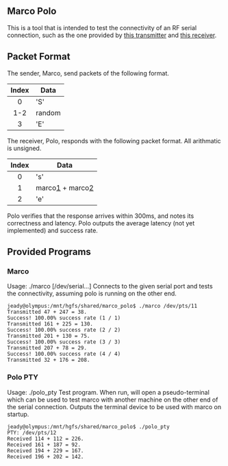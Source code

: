 ## Marco Polo
This is a tool that is intended to test the connectivity of an RF serial
connection, such as the one provided by [this transmitter][1] and
[this receiver][2].

## Packet Format
The sender, Marco, send packets of the following format.

| Index |  Data  |
|:-----:|--------|
|   0   |  'S'   |
|  1-2  | random |
|   3   |  'E'   |

The receiver, Polo, responds with the following packet format. All arithmatic
is unsigned.

| Index |  Data               |
|:-----:|---------------------|
|   0   |  's'                |
|   1   | marco[1] + marco[2] |
|   2   |  'e'                |

Polo verifies that the response arrives within 300ms, and notes its correctness
and latency. Polo outputs the average latency (not yet implemented) and success
rate.

## Provided Programs
### Marco
Usage: ./marco [/dev/serial...]
Connects to the given serial port and tests the connectivity, assuming polo
is running on the other end.

```
jeady@olympus:/mnt/hgfs/shared/marco_polo$ ./marco /dev/pts/11
Transmitted 47 + 247 = 38.
Success! 100.00% success rate (1 / 1)
Transmitted 161 + 225 = 130.
Success! 100.00% success rate (2 / 2)
Transmitted 201 + 130 = 75.
Success! 100.00% success rate (3 / 3)
Transmitted 207 + 78 = 29.
Success! 100.00% success rate (4 / 4)
Transmitted 32 + 176 = 208.
```

### Polo PTY
Usage: ./polo_pty
Test program. When run, will open a pseudo-terminal which can be used to test
marco with another machine on the other end of the serial connection. Outputs
the terminal device to be used with marco on startup.

```
jeady@olympus:/mnt/hgfs/shared/marco_polo$ ./polo_pty 
PTY: /dev/pts/12
Received 114 + 112 = 226.
Received 161 + 187 = 92.
Received 194 + 229 = 167.
Received 196 + 202 = 142.
```

[1]: https://www.sparkfun.com/products/8946
[2]: https://www.sparkfun.com/products/10532
